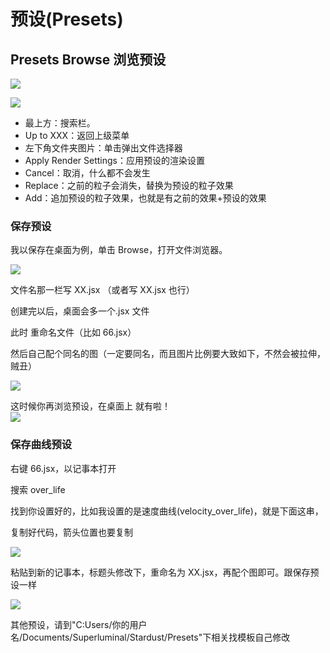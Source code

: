 # 预设(Presets)

## Presets Browse 浏览预设

![](https://mir.yuelili.com/wp-content/uploads/user/AE/plugins/particular/stardust-007.bmp)

![](https://mir.yuelili.com/wp-content/uploads/user/AE/plugins/particular/stardust-005.bmp)

- 最上方：搜索栏。
- Up to XXX：返回上级菜单
- 左下角文件夹图片：单击弹出文件选择器
- Apply Render Settings：应用预设的渲染设置
- Cancel：取消，什么都不会发生
- Replace：之前的粒子会消失，替换为预设的粒子效果
- Add：追加预设的粒子效果，也就是有之前的效果+预设的效果


### 保存预设

我以保存在桌面为例，单击 Browse，打开文件浏览器。

![](https://mir.yuelili.com/wp-content/uploads/user/AE/plugins/particular/stardust-016.bmp)

文件名那一栏写 XX.jsx （或者写 XX.jsx 也行）

创建完以后，桌面会多一个.jsx 文件

此时 重命名文件（比如 66.jsx）

然后自己配个同名的图（一定要同名，而且图片比例要大致如下，不然会被拉伸，贼丑）

![](https://mir.yuelili.com/wp-content/uploads/user/AE/plugins/particular/stardust-017.bmp)

这时候你再浏览预设，在桌面上 就有啦！  
![](https://mir.yuelili.com/wp-content/uploads/user/AE/plugins/particular/stardust-018.bmp)

### 保存曲线预设

右键 66.jsx，以记事本打开

搜索 over_life

找到你设置好的，比如我设置的是速度曲线(velocity_over_life)，就是下面这串，

复制好代码，箭头位置也要复制

![](https://mir.yuelili.com/wp-content/uploads/user/AE/plugins/particular/stardust-019.bmp)

粘贴到新的记事本，标题头修改下，重命名为 XX.jsx，再配个图即可。跟保存预设一样

![](https://mir.yuelili.com/wp-content/uploads/user/AE/plugins/particular/stardust-020.bmp)

其他预设，请到"C:Users/你的用户名/Documents/Superluminal/Stardust/Presets"下相关找模板自己修改
